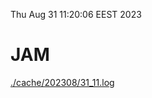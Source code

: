 Thu Aug 31 11:20:06 EEST 2023
# JAM
<a href='./cache/202308/31_11.log'>./cache/202308/31_11.log</a>
